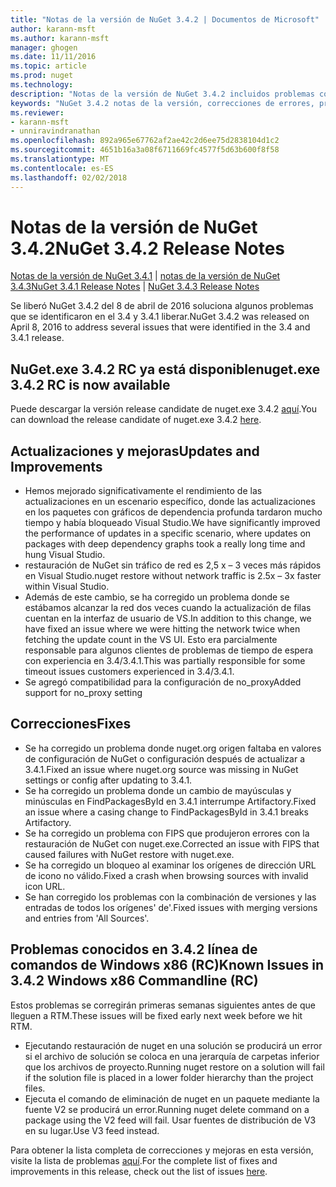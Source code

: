 ```yaml
---
title: "Notas de la versión de NuGet 3.4.2 | Documentos de Microsoft"
author: karann-msft
ms.author: karann-msft
manager: ghogen
ms.date: 11/11/2016
ms.topic: article
ms.prod: nuget
ms.technology: 
description: "Notas de la versión de NuGet 3.4.2 incluidos problemas conocidos, correcciones de errores, las funciones agregadas y dcr."
keywords: "NuGet 3.4.2 notas de la versión, correcciones de errores, problemas, conocidos agregan características, DCR"
ms.reviewer:
- karann-msft
- unniravindranathan
ms.openlocfilehash: 892a965e67762af2ae42c2d6ee75d2838104d1c2
ms.sourcegitcommit: 4651b16a3a08f6711669fc4577f5d63b600f8f58
ms.translationtype: MT
ms.contentlocale: es-ES
ms.lasthandoff: 02/02/2018
---
```

# <a name="nuget-342-release-notes"></a><span data-ttu-id="2709d-104">Notas de la versión de NuGet 3.4.2</span><span class="sxs-lookup"><span data-stu-id="2709d-104">NuGet 3.4.2 Release Notes</span></span>

<span data-ttu-id="2709d-105">[Notas de la versión de NuGet 3.4.1](../release-notes/nuget-3.4.1.md) | [notas de la versión de NuGet 3.4.3](../release-notes/nuget-3.4.3.md)</span><span class="sxs-lookup"><span data-stu-id="2709d-105">[NuGet 3.4.1 Release Notes](../release-notes/nuget-3.4.1.md) | [NuGet 3.4.3 Release Notes](../release-notes/nuget-3.4.3.md)</span></span>

<span data-ttu-id="2709d-106">Se liberó NuGet 3.4.2 del 8 de abril de 2016 soluciona algunos problemas que se identificaron en el 3.4 y 3.4.1 liberar.</span><span class="sxs-lookup"><span data-stu-id="2709d-106">NuGet 3.4.2 was released on April 8, 2016 to address several issues that were identified in the 3.4 and 3.4.1 release.</span></span>

## <a name="nugetexe-342-rc-is-now-available"></a><span data-ttu-id="2709d-107">NuGet.exe 3.4.2 RC ya está disponible</span><span class="sxs-lookup"><span data-stu-id="2709d-107">nuget.exe 3.4.2 RC is now available</span></span>

<span data-ttu-id="2709d-108">Puede descargar la versión release candidate de nuget.exe 3.4.2 [aquí](https://dist.nuget.org/index.html).</span><span class="sxs-lookup"><span data-stu-id="2709d-108">You can download the release candidate of nuget.exe 3.4.2 [here](https://dist.nuget.org/index.html).</span></span>

## <a name="updates-and-improvements"></a><span data-ttu-id="2709d-109">Actualizaciones y mejoras</span><span class="sxs-lookup"><span data-stu-id="2709d-109">Updates and Improvements</span></span>

* <span data-ttu-id="2709d-110">Hemos mejorado significativamente el rendimiento de las actualizaciones en un escenario específico, donde las actualizaciones en los paquetes con gráficos de dependencia profunda tardaron mucho tiempo y había bloqueado Visual Studio.</span><span class="sxs-lookup"><span data-stu-id="2709d-110">We have significantly improved the performance of updates in a specific scenario, where updates on packages with deep dependency graphs took a really long time and hung Visual Studio.</span></span>
* <span data-ttu-id="2709d-111">restauración de NuGet sin tráfico de red es 2,5 x – 3 veces más rápidos en Visual Studio.</span><span class="sxs-lookup"><span data-stu-id="2709d-111">nuget restore without network traffic is 2.5x – 3x faster within Visual Studio.</span></span>
* <span data-ttu-id="2709d-112">Además de este cambio, se ha corregido un problema donde se estábamos alcanzar la red dos veces cuando la actualización de filas cuentan en la interfaz de usuario de VS.</span><span class="sxs-lookup"><span data-stu-id="2709d-112">In addition to this change, we have fixed an issue where we were hitting the network twice when fetching the update count in the VS UI.</span></span> <span data-ttu-id="2709d-113">Esto era parcialmente responsable para algunos clientes de problemas de tiempo de espera con experiencia en 3.4/3.4.1.</span><span class="sxs-lookup"><span data-stu-id="2709d-113">This was partially responsible for some timeout issues customers experienced in 3.4/3.4.1.</span></span>
* <span data-ttu-id="2709d-114">Se agregó compatibilidad para la configuración de no_proxy</span><span class="sxs-lookup"><span data-stu-id="2709d-114">Added support for no_proxy setting</span></span>

## <a name="fixes"></a><span data-ttu-id="2709d-115">Correcciones</span><span class="sxs-lookup"><span data-stu-id="2709d-115">Fixes</span></span>

* <span data-ttu-id="2709d-116">Se ha corregido un problema donde nuget.org origen faltaba en valores de configuración de NuGet o configuración después de actualizar a 3.4.1.</span><span class="sxs-lookup"><span data-stu-id="2709d-116">Fixed an issue where nuget.org source was missing in NuGet settings or config after updating to 3.4.1.</span></span>
* <span data-ttu-id="2709d-117">Se ha corregido un problema donde un cambio de mayúsculas y minúsculas en FindPackagesById en 3.4.1 interrumpe Artifactory.</span><span class="sxs-lookup"><span data-stu-id="2709d-117">Fixed an issue where a casing change to FindPackagesById in 3.4.1 breaks Artifactory.</span></span>
* <span data-ttu-id="2709d-118">Se ha corregido un problema con FIPS que produjeron errores con la restauración de NuGet con nuget.exe.</span><span class="sxs-lookup"><span data-stu-id="2709d-118">Corrected an issue with FIPS that caused failures with NuGet restore with nuget.exe.</span></span>
* <span data-ttu-id="2709d-119">Se ha corregido un bloqueo al examinar los orígenes de dirección URL de icono no válido.</span><span class="sxs-lookup"><span data-stu-id="2709d-119">Fixed a crash when browsing sources with invalid icon URL.</span></span>
* <span data-ttu-id="2709d-120">Se han corregido los problemas con la combinación de versiones y las entradas de todos los orígenes' de'.</span><span class="sxs-lookup"><span data-stu-id="2709d-120">Fixed issues with merging versions and entries from 'All Sources'.</span></span>

## <a name="known-issues-in-342-windows-x86-commandline-rc"></a><span data-ttu-id="2709d-121">Problemas conocidos en 3.4.2 línea de comandos de Windows x86 (RC)</span><span class="sxs-lookup"><span data-stu-id="2709d-121">Known Issues in 3.4.2 Windows x86 Commandline (RC)</span></span>

<span data-ttu-id="2709d-122">Estos problemas se corregirán primeras semanas siguientes antes de que lleguen a RTM.</span><span class="sxs-lookup"><span data-stu-id="2709d-122">These issues will be fixed early next week before we hit RTM.</span></span>

*  <span data-ttu-id="2709d-123">Ejecutando restauración de nuget en una solución se producirá un error si el archivo de solución se coloca en una jerarquía de carpetas inferior que los archivos de proyecto.</span><span class="sxs-lookup"><span data-stu-id="2709d-123">Running nuget restore on a solution will fail if the solution file is placed in a lower folder hierarchy than the project files.</span></span>
*  <span data-ttu-id="2709d-124">Ejecuta el comando de eliminación de nuget en un paquete mediante la fuente V2 se producirá un error.</span><span class="sxs-lookup"><span data-stu-id="2709d-124">Running nuget delete command on a package using the V2 feed will fail.</span></span> <span data-ttu-id="2709d-125">Usar fuentes de distribución de V3 en su lugar.</span><span class="sxs-lookup"><span data-stu-id="2709d-125">Use V3 feed instead.</span></span>


<span data-ttu-id="2709d-126">Para obtener la lista completa de correcciones y mejoras en esta versión, visite la lista de problemas [aquí](https://github.com/NuGet/Home/issues?utf8=%E2%9C%93&q=is%3Aissue+milestone%3A3.4.2++is%3Aclosed+).</span><span class="sxs-lookup"><span data-stu-id="2709d-126">For the complete list of fixes and improvements in this release, check out the list of issues [here](https://github.com/NuGet/Home/issues?utf8=%E2%9C%93&q=is%3Aissue+milestone%3A3.4.2++is%3Aclosed+).</span></span>